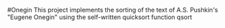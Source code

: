#Onegin
This project implements the sorting of the text of A.S. Pushkin's "Eugene Onegin" using the self-written quicksort function qsort
